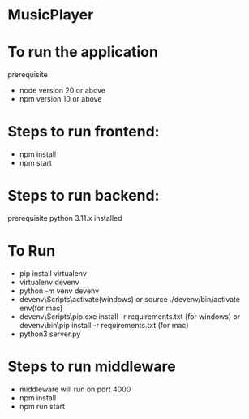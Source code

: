 # MusicPlayer

# To run the application

prerequisite
* node version 20 or above
* npm version 10 or above

# Steps to run frontend:

* npm install
* npm start

# Steps to run backend:

prerequisite
python 3.11.x installed

# To Run
* pip install virtualenv
* virtualenv devenv
* python -m venv devenv
* devenv\Scripts\activate(windows) or source ./devenv/bin/activate env(for mac)
* devenv\Scripts\pip.exe install -r requirements.txt  (for windows) or devenv\bin\pip install -r requirements.txt  (for mac)
* python3 server.py

# Steps to run middleware
* middleware will run on port 4000
* npm install
* npm run start
